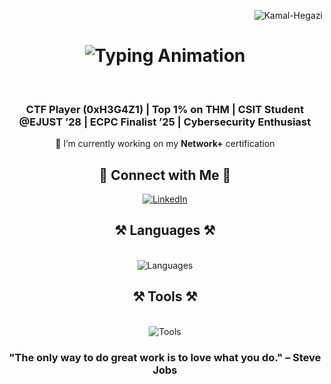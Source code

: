<p align="right">
    <img src="https://komarev.com/ghpvc/?username=KamalHegazi&label=Profile%20views&color=0e75b6&style=flat" alt="Kamal-Hegazi" />
</p>

<h1 align="center">
    <img src="https://readme-typing-svg.herokuapp.com/?font=Righteous&size=35&center=true&vCenter=true&width=500&height=70&duration=4000&lines=Hi+There+!+👋;+I'm+Kamal+Hegazi+!;" alt="Typing Animation" />
</h1>
<br>

<h3 align="center">
    <strong>CTF Player (0xH3G4Z1) | Top 1% on THM | CSIT Student @EJUST ’28 | ECPC Finalist ’25 | Cybersecurity Enthusiast</strong>
</h3>

<div align="center">
    🌱 I’m currently working on my <strong>Network+</strong> certification
</div>

<h2 align="center">💌 Connect with Me 💌</h2>
<p align="center">
    <a href="https://linkedin.com/in/kamalhegazi" target="_blank">
        <img align="center" src="https://skillicons.dev/icons?i=linkedin" alt="LinkedIn" />
    </a>
</p>

<h2 align="center">⚒️ Languages ⚒️</h2>
<br/>
<div align="center">
    <img src="https://skillicons.dev/icons?i=python,bash,cpp,javascript,typescript,c" alt="Languages" />
</div>

<h2 align="center">⚒️ Tools ⚒️</h2>
<br/>
<div align="center">
    <img src="https://skillicons.dev/icons?i=vscode,visualstudio,linux,kali,github,git" alt="Tools" />
</div>

<h3 align="center">"The only way to do great work is to love what you do." – Steve Jobs</h3>
